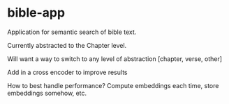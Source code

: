 # bible-app
Application for semantic search of bible text.


Currently abstracted to the Chapter level.


Will want a way to switch to any level of abstraction [chapter, verse, other]


Add in a cross encoder to improve results


How to best handle performance?  Compute embeddings each time, store embeddings somehow, etc.

